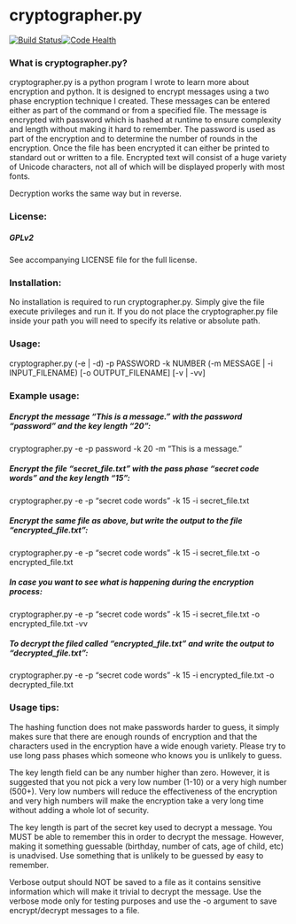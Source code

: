cryptographer.py
================

[![Build Status](https://travis-ci.org/xzovy/cryptographer.py.svg?branch=master)](https://travis-ci.org/xzovy/cryptographer.py)[![Code Health](https://landscape.io/github/xzovy/cryptographer.py/master/landscape.svg?style=plastic)](https://landscape.io/github/xzovy/cryptographer.py/master)

### What is cryptographer.py?

cryptographer.py is a python program I wrote to learn more about encryption and python.
It is designed to encrypt messages using a two phase encryption technique I
created. These messages can be entered either as part of the command or from a specified
file. The message is encrypted with password which is hashed at runtime to ensure
complexity and length without making it hard to remember. The password is used as part
of the encryption and to determine the number of rounds in the encryption. Once the file
has been encrypted it can either be printed to standard out or written to a file. Encrypted
text will consist of a huge variety of Unicode characters, not all of which will be displayed
properly with most fonts.

Decryption works the same way but in reverse.

###  License:
##### GPLv2

See accompanying LICENSE file for the full license.

### Installation:

No installation is required to run cryptographer.py. Simply give the file execute privileges
and run it. If you do not place the cryptographer.py file inside your path you will need to
specify its relative or absolute path.

### Usage:

cryptographer.py (-e | -d) -p PASSWORD -k NUMBER (-m MESSAGE | -i INPUT_FILENAME) [-o OUTPUT_FILENAME] [-v | -vv]

### Example usage:

##### Encrypt the message “This is a message.” with the password “password” and the key length “20”:

cryptographer.py -e -p password -k 20 -m “This is a message.”


##### Encrypt the file “secret_file.txt” with the pass phase “secret code words” and the key length “15”:

cryptographer.py -e -p “secret code words” -k 15 -i secret_file.txt


##### Encrypt the same file as above, but write the output to the file “encrypted_file.txt”:

cryptographer.py -e -p “secret code words” -k 15 -i secret_file.txt -o encrypted_file.txt


##### In case you want to see what is happening during the encryption process:

cryptographer.py -e -p “secret code words” -k 15 -i secret_file.txt -o encrypted_file.txt -vv


##### To decrypt the filed called “encrypted_file.txt” and write the output to “decrypted_file.txt”:

cryptographer.py -e -p “secret code words” -k 15 -i encrypted_file.txt -o decrypted_file.txt

### Usage tips:

The hashing function does not make passwords harder to guess, it simply makes sure that there
are enough rounds of encryption and that the characters used in the encryption have a wide
enough variety. Please try to use long pass phases which someone who knows you is unlikely
to guess.

The key length field can be any number higher than zero. However, it is suggested that you
not pick a very low number (1-10) or a very high number (500+). Very low numbers will reduce
the effectiveness of the encryption and very high numbers will make the encryption take a
very long time without adding a whole lot of security.

The key length is part of the secret key used to decrypt a message. You MUST be able to
remember this in order to decrypt the message. However, making it something guessable
(birthday, number of cats, age of child, etc) is unadvised.
Use something that is unlikely to be guessed by easy to remember.

Verbose output should NOT be saved to a file as it contains sensitive information which will
make it trivial to decrypt the message. Use the verbose mode only for testing purposes and
use the -o argument to save encrypt/decrypt messages to a file.
